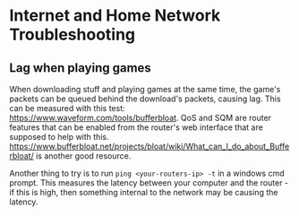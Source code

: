 # Internet and Home Network Troubleshooting

## Lag when playing games

When downloading stuff and playing games at the same time, the game's packets
can be queued behind the download's packets, causing lag.  This can be measured
with this test: https://www.waveform.com/tools/bufferbloat. QoS and SQM are
router features that can be enabled from the router's web interface that are
supposed to help with this.
https://www.bufferbloat.net/projects/bloat/wiki/What_can_I_do_about_Bufferbloat/
is another good resource.

Another thing to try is to run `ping <your-routers-ip> -t` in a windows cmd
prompt. This measures the latency between your computer and the router - if
this is high, then something internal to the network may be causing the
latency.
